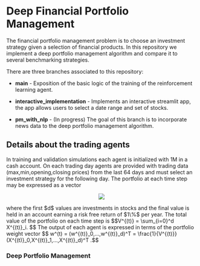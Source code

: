 
# Deep Financial Portfolio Management

The financial portfolio management problem is to choose an investment strategy given a selection of financial products. In this repository we implement a deep portfolio management algorithm and compare it to several benchmarking strategies. 

There are three branches associated to this repository:

* **main** - Exposition of the basic logic of the training of the reinforcement learning agent.

* **interactive_implementation** - Implements an interactive streamlit app, the app allows users to select a date range and set of stocks.

* **pm_with_nlp** - (In progress) The goal of this branch is to incorporate news data to the deep portfolio management algorithm.

## Details about the trading agents

In training and validation simulations each agent is initialized with 1M in a cash account. On each trading day agents are provided with trading data (max,min,opening,closing prices) from the last 64 days and must select an investment strategy for the following day. The portfolio at each time step may be expressed as a vector
<p align="center">
<img src="https://render.githubusercontent.com/render/math?math=X^{(t)}=(X^{(t)}_0,X^{(t)}_1,...,X^{(t)}_d)^T">
</p>
 where the first $d$ values are investments in stocks and the final value is held in an account earning a risk free return of $1\%$ per year. The total value of the portfolio on each time step is $$V^{(t)} = \sum_{i=0}^d X^{(t)}_i. $$ The output of each agent is expressed in terms of the portfolio weight vector $$ w^(t) = (w^{(t)}_0,...,w^{(t)}_d)^T = \frac{1}{V^{(t)}}(X^{(t)}_0,X^{(t)}_1,...,X^{(t)}_d)^T .$$  

### Deep Portfolio Management

